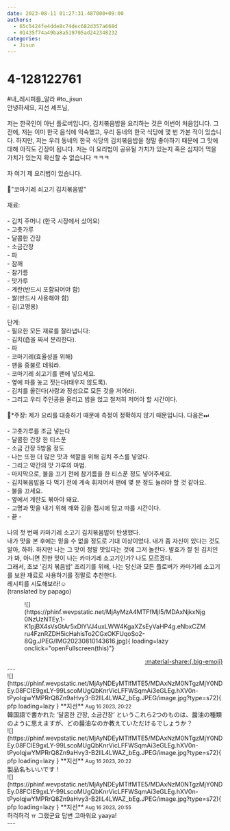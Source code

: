 ```yaml
---
date: 2023-08-11 01:27:31.487000+09:00
authors:
  - 65c5424fe4dde8c74dec682d357a668d
  - 01435f74a49ba8a519705ad242348232
categories:
  - Jisun
---
```


# 4-128122761

<div class="post-container" markdown="1">
<div class="content-container md-sidebar__scrollwrap" markdown="1">

\#내_레시피를_알라 \#to_jisun<br>안녕하세요, 지선 셰프님,<br> <br>저는 한국인이 아닌 플로버입니다, 김치볶음밥을 요리하는 것은 이번이 처음입니다. 그 전에, 저는 이미 한국 음식에 익숙했고, 우리 동네의 한국 식당에 몇 번 가본 적이 있습니다. 하지만, 저는 우리 동네의 한국 식당의 김치볶음밥을 정말 좋아하기 때문에 그 맛에 대해 아직도 긴장이 됩니다. 저는 이 요리법이 공유될 가치가 있는지 혹은 심지어 먹을 가치가 있는지 확신할 수 없습니다 ㅋㅋㅋ<br> <br>자 여기 제 요리법이 있습니다.<br> <br>📌"코마기레 쇠고기 김치볶음밥"<br> <br>재료:<br> <br>- 김치 주머니 (한국 시장에서 샀어요)<br>- 고춧가루<br>- 달콤한 간장<br>- 소금간장<br>- 파<br>- 참깨<br>- 참기름<br>- 맛가루<br>- 계란(반드시 포함되어야 함)<br>- 쌀(반드시 사용해야 함)<br>- 김(고명용)<br> <br>단계:<br>- 필요한 모든 재료를 잘라냅니다:<br>- 김치(즙을 짜서 분리한다).<br>- 파<br>- 코마기레(효율성을 위해)<br>- 팬을 중불로 데워라.<br>- 코마기레 쇠고기를 팬에 넣으세요.<br>- 옆에 파를 놓고 젓는다(태우지 않도록).<br>- 김치를 올린다(사랑과 정성으로 모든 것을 저어라).<br>- 그리고 우리 주인공을 올리고 밥을 얹고 철저히 저어야 할 시간이다.<br> <br>📎*주장: 제가 요리를 대충하기 때문에 측정이 정확하지 않기 때문입니다. 다음은⏭<br> <br>- 고춧가루를 조금 넣는다<br>- 달콤한 간장 한 티스푼<br>- 소금 간장 5방울 정도<br>- 나는 또한 더 많은 맛과 색깔을 위해 김치 주스를 넣었다.<br>- 그리고 약간의 맛 가루의 마법.<br>- 마지막으로, 불을 끄기 전에 참기름을 한 티스푼 정도 넣어주세요.<br>- 김치볶음밥을 다 먹기 전에 계속 휘저어서 팬에 몇 분 정도 눌러야 할 것 같아요.<br>- 불을 끄세요.<br>- 옆에서 계란도 볶아야 돼요.<br>- 고명과 맛을 내기 위해 깨와 김을 접시에 담고 따를 시간이다.<br>- 끝 -<br> <br>나의 첫 번째 카마기레 소고기 김치볶음밥이 탄생했다.<br>내가 맛을 본 후에는 믿을 수 없을 정도로 기대 이상이었다. 내가 좀 자신이 있다는 것도 알아, 하하. 하지만 나는 그 맛이 정말 맛있다는 것에 그저 놀란다. 발효가 잘 된 김치인가 봐, 아니면 진한 맛이 나는 카마기레 소고기인가? 나도 모르겠다.<br>그래서, 초보 '김치 볶음밥' 조리기를 위해, 나는 당신과 모든 플로버가 카마기레 소고기를 보완 재료로 사용하기를 정말로 추천한다.<br>레시피를 시도해보라!☺<br>(translated by papago)
<figure markdown="1">
![](https://phinf.wevpstatic.net/MjAyMzA4MTFfMjI5/MDAxNjkxNjg0NzUzNTEy.1-K1pjBX4sVsGtAr5xDlYVJ4uxLWW4KgaXZsEyVaHP4g.eNbxCZMru4FznRZDH5icHahisTo2CGxOKFUqoSo2-8Qg.JPEG/IMG20230810143616.jpg){ loading=lazy onclick="openFullscreen(this)"}
</figure>
 

</div>
</div>

<div style="text-align: right;" markdown="1">
<a href="https://weverse.io/fromis9/fanpost/4-128122761" style="text-align: right;">:material-share:{.big-emoji}</a>
</div>
---

<div class="comments-container md-sidebar__scrollwrap" markdown="1">
<div class="comment" markdown="1">
<div class='id-container' markdown="1">
![](https://phinf.wevpstatic.net/MjAyNDEyMTlfMTE5/MDAxNzM0NTgzMjY0NDEy.08FClE9gxLY-99LscoMUgQbKnrVicLFFWSqmAi3eGLEg.hXV0n-tPyoIqjwYMPRrQ8Zn9aHvy3-B2llL4LWAZ_bEg.JPEG/image.jpg?type=s72){ pfp loading=lazy }
**<span class="artist">지선</span>** <small>Aug 16 2023, 20:22</small><br>
</div>
<div class='comment-body' markdown="1">
韓国語で書かれた ‘달콤한 간장, 소금간장’ というこれら2つのものは、醤油の種類のように思えますが、どの醤油なのか教えていただけるでしょうか？
</div>
</div>
<div class="comment" markdown="1">
<div class='id-container' markdown="1">
![](https://phinf.wevpstatic.net/MjAyNDEyMTlfMTE5/MDAxNzM0NTgzMjY0NDEy.08FClE9gxLY-99LscoMUgQbKnrVicLFFWSqmAi3eGLEg.hXV0n-tPyoIqjwYMPRrQ8Zn9aHvy3-B2llL4LWAZ_bEg.JPEG/image.jpg?type=s72){ pfp loading=lazy }
**<span class="artist">지선</span>** <small>Aug 16 2023, 20:22</small><br>
</div>
<div class='comment-body' markdown="1">
製品名もいいです！
</div>
</div>
<div class="comment" markdown="1">
<div class='id-container' markdown="1">
![](https://phinf.wevpstatic.net/MjAyNDEyMTlfMTE5/MDAxNzM0NTgzMjY0NDEy.08FClE9gxLY-99LscoMUgQbKnrVicLFFWSqmAi3eGLEg.hXV0n-tPyoIqjwYMPRrQ8Zn9aHvy3-B2llL4LWAZ_bEg.JPEG/image.jpg?type=s72){ pfp loading=lazy }
**<span class="artist">지선</span>** <small>Aug 16 2023, 20:55</small><br>
</div>
<div class='comment-body' markdown="1">
허걱허걱 ㅠ 그랬군요 답변 고마워요 yaaya!
</div>
</div>
</div>
---
